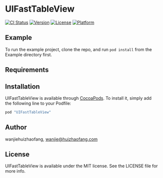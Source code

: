 # UIFastTableView

[![CI Status](http://img.shields.io/travis/wanjiehuizhaofang/UIFastTableView.svg?style=flat)](https://travis-ci.org/wanjiehuizhaofang/UIFastTableView)
[![Version](https://img.shields.io/cocoapods/v/UIFastTableView.svg?style=flat)](http://cocoapods.org/pods/UIFastTableView)
[![License](https://img.shields.io/cocoapods/l/UIFastTableView.svg?style=flat)](http://cocoapods.org/pods/UIFastTableView)
[![Platform](https://img.shields.io/cocoapods/p/UIFastTableView.svg?style=flat)](http://cocoapods.org/pods/UIFastTableView)

## Example

To run the example project, clone the repo, and run `pod install` from the Example directory first.

## Requirements

## Installation

UIFastTableView is available through [CocoaPods](http://cocoapods.org). To install
it, simply add the following line to your Podfile:

```ruby
pod "UIFastTableView"
```

## Author

wanjiehuizhaofang, wanjie@huizhaofang.com

## License

UIFastTableView is available under the MIT license. See the LICENSE file for more info.
